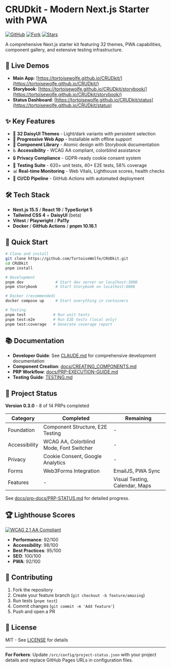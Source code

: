 # CRUDkit - Modern Next.js Starter with PWA

[![GitHub](https://img.shields.io/badge/GitHub-Repository-blue)](https://github.com/TortoiseWolfe/CRUDkit)
[![Fork](https://img.shields.io/github/forks/TortoiseWolfe/CRUDkit?style=social)](https://github.com/TortoiseWolfe/CRUDkit/fork)
[![Stars](https://img.shields.io/github/stars/TortoiseWolfe/CRUDkit?style=social)](https://github.com/TortoiseWolfe/CRUDkit)

A comprehensive Next.js starter kit featuring 32 themes, PWA capabilities, component gallery, and extensive testing infrastructure.

## 🚀 Live Demos

- **Main App**: [https://tortoisewolfe.github.io/CRUDkit/](https://tortoisewolfe.github.io/CRUDkit/)
- **Storybook**: [https://tortoisewolfe.github.io/CRUDkit/storybook/](https://tortoisewolfe.github.io/CRUDkit/storybook/)
- **Status Dashboard**: [https://tortoisewolfe.github.io/CRUDkit/status](https://tortoisewolfe.github.io/CRUDkit/status)

## ✨ Key Features

- 🎨 **32 DaisyUI Themes** - Light/dark variants with persistent selection
- 📱 **Progressive Web App** - Installable with offline support
- 🧩 **Component Library** - Atomic design with Storybook documentation
- ♿ **Accessibility** - WCAG AA compliant, colorblind assistance
- 🔒 **Privacy Compliance** - GDPR-ready cookie consent system
- 🧪 **Testing Suite** - 620+ unit tests, 40+ E2E tests, 58% coverage
- 📊 **Real-time Monitoring** - Web Vitals, Lighthouse scores, health checks
- 🚀 **CI/CD Pipeline** - GitHub Actions with automated deployment

## 🛠️ Tech Stack

- **Next.js 15.5** / **React 19** / **TypeScript 5**
- **Tailwind CSS 4** + **DaisyUI** (beta)
- **Vitest** / **Playwright** / **Pa11y**
- **Docker** / **GitHub Actions** / **pnpm 10.16.1**

## 🚀 Quick Start

```bash
# Clone and install
git clone https://github.com/TortoiseWolfe/CRUDkit.git
cd CRUDkit
pnpm install

# Development
pnpm dev              # Start dev server on localhost:3000
pnpm storybook        # Start Storybook on localhost:6006

# Docker (recommended)
docker compose up     # Start everything in containers

# Testing
pnpm test            # Run unit tests
pnpm test:e2e        # Run E2E tests (local only)
pnpm test:coverage   # Generate coverage report
```

## 📚 Documentation

- **Developer Guide**: See [CLAUDE.md](./CLAUDE.md) for comprehensive development documentation
- **Component Creation**: [docs/CREATING_COMPONENTS.md](./docs/CREATING_COMPONENTS.md)
- **PRP Workflow**: [docs/PRP-EXECUTION-GUIDE.md](./docs/PRP-EXECUTION-GUIDE.md)
- **Testing Guide**: [TESTING.md](./TESTING.md)

## 🎯 Project Status

**Version 0.3.0** - 8 of 14 PRPs completed

| Category      | Completed                               | Remaining                      |
| ------------- | --------------------------------------- | ------------------------------ |
| Foundation    | Component Structure, E2E Testing        | -                              |
| Accessibility | WCAG AA, Colorblind Mode, Font Switcher | -                              |
| Privacy       | Cookie Consent, Google Analytics        | -                              |
| Forms         | Web3Forms Integration                   | EmailJS, PWA Sync              |
| Features      | -                                       | Visual Testing, Calendar, Maps |

See [docs/prp-docs/PRP-STATUS.md](./docs/prp-docs/PRP-STATUS.md) for detailed progress.

## 🏆 Lighthouse Scores

[![WCAG 2.1 AA Compliant](https://img.shields.io/badge/WCAG%202.1-AA%20Compliant-success)](https://www.w3.org/WAI/WCAG21/quickref/)

- **Performance**: 92/100
- **Accessibility**: 98/100
- **Best Practices**: 95/100
- **SEO**: 100/100
- **PWA**: 92/100

## 🤝 Contributing

1. Fork the repository
2. Create your feature branch (`git checkout -b feature/amazing`)
3. Run tests (`pnpm test`)
4. Commit changes (`git commit -m 'Add feature'`)
5. Push and open a PR

## 📄 License

MIT - See [LICENSE](./LICENSE) for details

---

**For Forkers**: Update `/src/config/project-status.json` with your project details and replace GitHub Pages URLs in configuration files.
